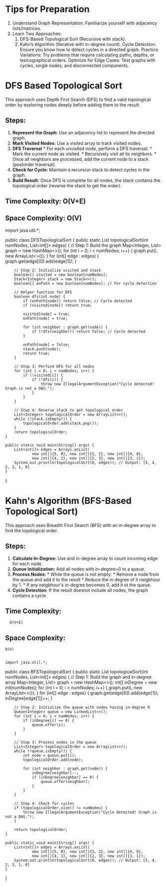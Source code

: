 # Tips for Preparation

1. Understand Graph Representation: Familiarize yourself with adjacency lists/matrices.
2. Learn Two Approaches:
    1. DFS-Based Topological Sort (Recursive with stack).
    2. Kahn’s Algorithm (Iterative with in-degree count).
Cycle Detection: Ensure you know how to detect cycles in a directed graph.
Practice Variations: Try problems that require calculating paths, depths, or lexicographical orders.
Optimize for Edge Cases: Test graphs with cycles, single nodes, and disconnected components.


# DFS Based Topological Sort
This approach uses Depth First Search (DFS) to find a valid topological order by exploring nodes deeply before adding them to the result.

## Steps:
1.    **Represent the Graph:** Use an adjacency list to represent the directed graph.
2.    **Mark Visited Nodes:** Use a visited array to track visited nodes.
3.    **DFS Traversal**
          *    For each unvisited node, perform a DFS traversal.
          *    Mark the current node as visited.
          *    Recursively visit all its neighbors.
          *    Once all neighbors are processed, add the current node to a stack (postorder traversal).
4.    **Check for Cycle:** Maintain a recursion stack to detect cycles in the graph.
5.    **Build Result:** Once DFS is complete for all nodes, the stack contains the topological order (reverse the stack to get the order).

  ## Time Complexity: O(V+E)
  ## Space Complexity: O(V)

import java.util.*;

public class DFSTopologicalSort {
    public static List<Integer> topologicalSort(int numNodes, List<int[]> edges) {
        // Step 1: Build the graph
        Map<Integer, List<Integer>> graph = new HashMap<>();
        for (int i = 0; i < numNodes; i++) {
            graph.put(i, new ArrayList<>());
        }
        for (int[] edge : edges) {
            graph.get(edge[0]).add(edge[1]);
        }

        // Step 2: Initialize visited and stack
        boolean[] visited = new boolean[numNodes];
        Stack<Integer> stack = new Stack<>();
        boolean[] onPath = new boolean[numNodes]; // For cycle detection

        // Helper function for DFS
        boolean dfs(int node) {
            if (onPath[node]) return false; // Cycle detected
            if (visited[node]) return true;

            visited[node] = true;
            onPath[node] = true;

            for (int neighbor : graph.get(node)) {
                if (!dfs(neighbor)) return false; // Cycle detected
            }

            onPath[node] = false;
            stack.push(node);
            return true;
        }

        // Step 3: Perform DFS for all nodes
        for (int i = 0; i < numNodes; i++) {
            if (!visited[i]) {
                if (!dfs(i)) {
                    throw new IllegalArgumentException("Cycle detected! Graph is not a DAG.");
                }
            }
        }

        // Step 4: Reverse stack to get topological order
        List<Integer> topologicalOrder = new ArrayList<>();
        while (!stack.isEmpty()) {
            topologicalOrder.add(stack.pop());
        }
        return topologicalOrder;
    }

    public static void main(String[] args) {
        List<int[]> edges = Arrays.asList(
                new int[]{5, 0}, new int[]{5, 2}, new int[]{4, 0}, 
                new int[]{4, 1}, new int[]{2, 3}, new int[]{3, 1});
        System.out.println(topologicalSort(6, edges)); // Output: [5, 4, 2, 3, 1, 0]
    }
}



# Kahn's Algorithm (BFS-Based Topological Sort)
This approach uses Breadth First Search (BFS) with an in-degree array to find the topological order.

## Steps:
1.    **Calculate In-Degree:** Use and in-degree array to count incoming edge for each node.
2.    **Queue Initialization:** Add all nodes with in-degree=0 to a queue.
3.    **Process Nodes:**
          *    While the queue is not empty:
              * Remove a node from the queue and add it to the result
              * Reduce the in degree of it neigbhour by 1.
              * If any neigbhour's in-degree  becomes 0, add it ot the queue.
4.    **Cycle Detection**: If the result doesnot include all nodes, the graph contains a cycle.

  ## Time Complexity: 
      O(V+E)
## Space Complexity:
    O(V)


    import java.util.*;

public class BFSTopologicalSort {
    public static List<Integer> topologicalSort(int numNodes, List<int[]> edges) {
        // Step 1: Build the graph and in-degree array
        Map<Integer, List<Integer>> graph = new HashMap<>();
        int[] inDegree = new int[numNodes];
        for (int i = 0; i < numNodes; i++) {
            graph.put(i, new ArrayList<>());
        }
        for (int[] edge : edges) {
            graph.get(edge[0]).add(edge[1]);
            inDegree[edge[1]]++;
        }

        // Step 2: Initialize the queue with nodes having in-degree 0
        Queue<Integer> queue = new LinkedList<>();
        for (int i = 0; i < numNodes; i++) {
            if (inDegree[i] == 0) {
                queue.offer(i);
            }
        }

        // Step 3: Process nodes in the queue
        List<Integer> topologicalOrder = new ArrayList<>();
        while (!queue.isEmpty()) {
            int node = queue.poll();
            topologicalOrder.add(node);

            for (int neighbor : graph.get(node)) {
                inDegree[neighbor]--;
                if (inDegree[neighbor] == 0) {
                    queue.offer(neighbor);
                }
            }
        }

        // Step 4: Check for cycles
        if (topologicalOrder.size() != numNodes) {
            throw new IllegalArgumentException("Cycle detected! Graph is not a DAG.");
        }

        return topologicalOrder;
    }

    public static void main(String[] args) {
        List<int[]> edges = Arrays.asList(
                new int[]{5, 0}, new int[]{5, 2}, new int[]{4, 0}, 
                new int[]{4, 1}, new int[]{2, 3}, new int[]{3, 1});
        System.out.println(topologicalSort(6, edges)); // Output: [5, 4, 2, 3, 1, 0]
    }
}
